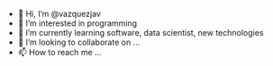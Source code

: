 - 👋 Hi, I’m @vazquezjav
- 👀 I’m interested in programming 
- 🌱 I’m currently learning software, data scientist, new technologies
- 💞️ I’m looking to collaborate on ...
- 📫 How to reach me ...

<!---
vazquezjav/vazquezjav is a ✨ special ✨ repository because its `README.md` (this file) appears on your GitHub profile.
You can click the Preview link to take a look at your changes.
--->

